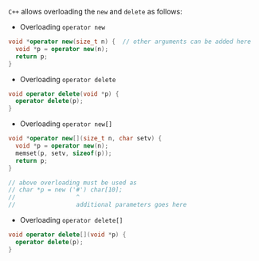 `C++` allows overloading the `new` and `delete` as follows:

* Overloading `operator new` 

```cpp
void *operator new(size_t n) {  // other arguments can be added here
  void *p = operator new(n);
  return p;
}
```

* Overloading `operator delete`

```cpp
void operator delete(void *p) {
  operator delete(p);
}
```

* Overloading `operator new[]`

```cpp
void *operator new[](size_t n, char setv) {
  void *p = operator new(n);
  memset(p, setv, sizeof(p));
  return p;
}

// above overloading must be used as
// char *p = new ('#') char[10];
//                 ^
//                 additional parameters goes here
```

* Overloading `operator delete[]`

```cpp
void operator delete[](void *p) {
  operator delete(p);
}
```
